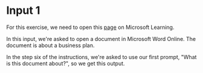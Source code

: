 # Input 1

For this exercise, we need to open this [page](https://microsoftlearning.github.io/mslearn-ai-fundamentals/Instructions/Labs/12-generative-ai.html) on Microsoft Learning.

In this input, we're asked to open a document in Microsoft Word Online. The document is about a business plan.

In the step six of the instructions, we're asked to use our first prompt, "What is this document about?", so we get this output.